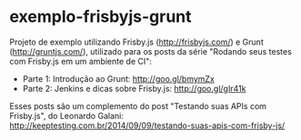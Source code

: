 exemplo-frisbyjs-grunt
======================

Projeto de exemplo utilizando Frisby.js (http://frisbyjs.com/) e Grunt (http://gruntjs.com/), utilizado para os posts da série "Rodando seus testes com Frisby.js em um ambiente de CI":

  - Parte 1: Introdução ao Grunt: http://goo.gl/bmymZx
  - Parte 2: Jenkins e dicas sobre Frisby.js: http://goo.gl/gIr41k

Esses posts são um complemento do post "Testando suas APIs com Frisby.js", do Leonardo Galani: http://keeptesting.com.br/2014/09/09/testando-suas-apis-com-frisby-js/
